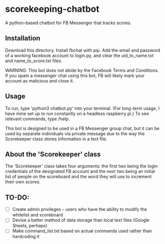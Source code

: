 # scorekeeping-chatbot
A python-based chatbot for FB Messenger that tracks scores.  

## Installation

Download this directory. Install fbchat with pip. Add the email and password of a working facebook account to login.py, and clear the uid_to_name.txt and name_to_score.txt files. 

WARNING: This bot does not abide by the Facebook Terms and Conditions. If you spam a messenger chat using this bot, FB will likely mark your account as malicious and close it.

## Usage 

To run, type 'python3 chatbot.py' into your terminal. (For long-term usage, I have mine set up to run constantly on a headless raspberry pi.) To see relevant commands, type /help.

This bot is designed to be used in a FB Messenger group chat, but it can be used by separate individuals via private message due to the way the Scorekeeper class stores information in a text file.

## About the 'Scorekeeper' class

The 'Scorekeeper' class takes four arguments: the first two being the login credentials of the designated FB account and the next two being an initial list of people on the scoreboard and the word they will use to increment their own scores.

## TO-DO:

- [ ] Create admin privileges – users who have the ability to modify the whitelist and scoreboard
- [ ] Devise a better method of data storage than local text files (Google Sheets, perhaps)
- [ ] Make command_list.txt based on actual commands used rather than hardcoding it
